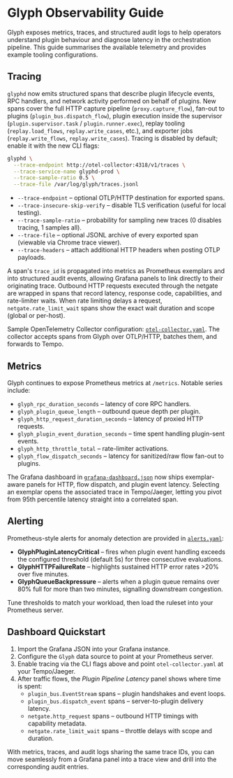 # Glyph Observability Guide

Glyph exposes metrics, traces, and structured audit logs to help operators understand plugin
behaviour and diagnose latency in the orchestration pipeline. This guide summarises the
available telemetry and provides example tooling configurations.

## Tracing

`glyphd` now emits structured spans that describe plugin lifecycle events, RPC handlers, and
network activity performed on behalf of plugins. New spans cover the full HTTP capture pipeline
(`proxy.capture_flow`), fan-out to plugins (`plugin_bus.dispatch_flow`), plugin execution inside the
supervisor (`plugin.supervisor.task` / `plugin.runner.exec`), replay tooling (`replay.load_flows`,
`replay.write_cases`, etc.), and exporter jobs (`replay.write_flows`, `replay.write_cases`). Tracing is disabled by default; enable it with
the new CLI flags:

```bash
glyphd \
  --trace-endpoint http://otel-collector:4318/v1/traces \
  --trace-service-name glyphd-prod \
  --trace-sample-ratio 0.5 \
  --trace-file /var/log/glyph/traces.jsonl
```

* `--trace-endpoint` – optional OTLP/HTTP destination for exported spans.
* `--trace-insecure-skip-verify` – disable TLS verification (useful for local testing).
* `--trace-sample-ratio` – probability for sampling new traces (0 disables tracing, 1 samples all).
* `--trace-file` – optional JSONL archive of every exported span (viewable via Chrome trace viewer).
* `--trace-headers` – attach additional HTTP headers when posting OTLP payloads.

A span's `trace_id` is propagated into metrics as Prometheus exemplars and into structured audit
events, allowing Grafana panels to link directly to their originating trace. Outbound HTTP requests
executed through the netgate are wrapped in spans that record
latency, response code, capabilities, and rate-limiter waits. When rate limiting delays a request,
`netgate.rate_limit_wait` spans show the exact wait duration and scope (global or per-host).

Sample OpenTelemetry Collector configuration: [`otel-collector.yaml`](otel-collector.yaml).
The collector accepts spans from Glyph over OTLP/HTTP, batches them, and forwards to Tempo.

## Metrics

Glyph continues to expose Prometheus metrics at `/metrics`. Notable series include:

* `glyph_rpc_duration_seconds` – latency of core RPC handlers.
* `glyph_plugin_queue_length` – outbound queue depth per plugin.
* `glyph_http_request_duration_seconds` – latency of proxied HTTP requests.
* `glyph_plugin_event_duration_seconds` – time spent handling plugin-sent events.
* `glyph_http_throttle_total` – rate-limiter activations.
* `glyph_flow_dispatch_seconds` – latency for sanitized/raw flow fan-out to plugins.

The Grafana dashboard in [`grafana-dashboard.json`](grafana-dashboard.json) now ships exemplar-aware
panels for HTTP, flow dispatch, and plugin event latency. Selecting an exemplar opens the associated
trace in Tempo/Jaeger, letting you pivot from 95th percentile latency straight into a correlated span.

## Alerting

Prometheus-style alerts for anomaly detection are provided in [`alerts.yaml`](alerts.yaml):

* **GlyphPluginLatencyCritical** – fires when plugin event handling exceeds the configured
  threshold (default 5s) for three consecutive evaluations.
* **GlyphHTTPFailureRate** – highlights sustained HTTP error rates >20% over five minutes.
* **GlyphQueueBackpressure** – alerts when a plugin queue remains over 80% full for more than
  two minutes, signalling downstream congestion.

Tune thresholds to match your workload, then load the ruleset into your Prometheus server.

## Dashboard Quickstart

1. Import the Grafana JSON into your Grafana instance.
2. Configure the `Glyph` data source to point at your Prometheus server.
3. Enable tracing via the CLI flags above and point `otel-collector.yaml` at your Tempo/Jaeger.
4. After traffic flows, the *Plugin Pipeline Latency* panel shows where time is spent:
   * `plugin_bus.EventStream` spans – plugin handshakes and event loops.
   * `plugin_bus.dispatch_event` spans – server-to-plugin delivery latency.
   * `netgate.http_request` spans – outbound HTTP timings with capability metadata.
   * `netgate.rate_limit_wait` spans – throttle delays with scope and duration.

With metrics, traces, and audit logs sharing the same trace IDs, you can move seamlessly from a
Grafana panel into a trace view and drill into the corresponding audit entries.

